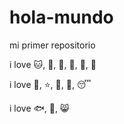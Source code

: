 # hola-mundo

mi primer repositorio

i love :cat:, :dog:, :duck:, :chicken:, :pizza:, :strawberry:

i love :dolphin:, :star:, :sandwich:, :rose:, :sleeping:

i love :fish:, :birthday:, :smile_cat:
